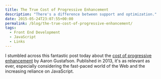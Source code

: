 ```yaml
---
title: The True Cost of Progressive Enhancement
description: "There's a difference between support and optimization."
date: 2015-05-24T23:07:55+00:00
permalink: /blog/the-true-cost-of-progressive-enhancement/
tags:
  - Front End Development
  - JavaScript
  - Links
---
```


I stumbled across this fantastic post today about the [cost of progressive enhancement](http://blog.easy-designs.net/archives/the-true-cost-of-progressive-enhancement/) by Aaron Gustafson. Published in 2013, it's as relevant as ever, especially considering the fast-paced world of the Web and the increasing reliance on JavaScript.
